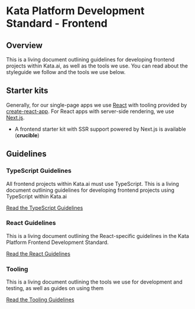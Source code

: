 # Kata Platform Development Standard - Frontend

## Overview

This is a living document outlining guidelines for developing frontend projects within Kata.ai, as well as the tools we use. You can read about the styleguide we follow and the tools we use below.

## Starter kits

Generally, for our single-page apps we use [React](https://reactjs.org) with tooling provided by [create-react-app](https://create-react-app.dev/). For React apps with server-side rendering, we use [Next.js](https://nextjs.org/).

- A frontend starter kit with SSR support powered by Next.js is available (**crucible**)

## Guidelines

### TypeScript Guidelines

All frontend projects within Kata.ai must use TypeScript. This is a living document outlining guidelines for developing frontend projects using TypeScript within Kata.ai

[Read the TypeScript Guidelines](./docs/typescript-guidelines.md)

### React Guidelines

This is a living document outlining the React-specific guidelines in the Kata Platform Frontend Development Standard.

[Read the React Guidelines](./docs/react-guidelines.md)

### Tooling

This is a living document outlining the tools we use for development and testing, as well as guides on using them

[Read the Tooling Guidelines](./docs/tooling.md)
